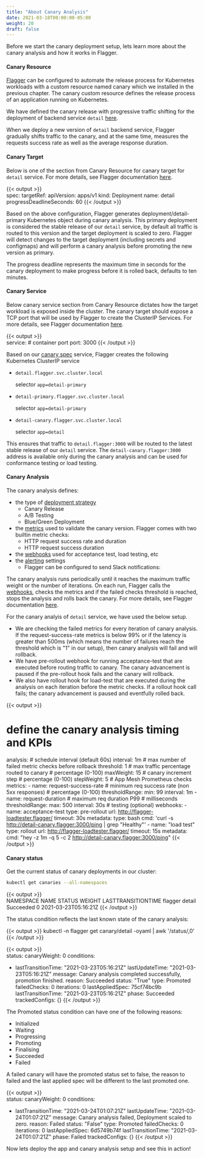 ```yaml
---
title: "About Canary Analysis"
date: 2021-03-18T00:00:00-05:00
weight: 20
draft: false
---
```


Before we start the canary deployment setup, lets learn more about the canary analysis and how it works in Flagger.

#### Canary Resource

[Flagger](https://docs.flagger.app/) can be configured to automate the release process for Kubernetes workloads with a custom resource named canary which we installed in the previous chapter. 
The canary custom resource defines the release process of an application running on Kubernetes. 

We have defined the canary release with progressive traffic shifting for the deployment of backend service `detail` [here](https://github.com/aws-containers/eks-microservice-demo/blob/main/deployment/flagger-canary.yaml).

When we deploy a new version of `detail` backend service, Flagger gradually shifts traffic to the canary, and at the same time, measures the requests success rate as well as the average response duration.

#### Canary Target

Below is one of the section from Canary Resource for canary target for `detail` service. For more details, see Flagger documentation [here](https://docs.flagger.app/usage/how-it-works#canary-target).

{{< output >}}  
spec:
  targetRef:
    apiVersion: apps/v1
    kind: Deployment
    name: detail
  progressDeadlineSeconds: 60
{{< /output >}}

Based on the above configuration, Flagger generates deployment/detail-primary Kubernetes object during canary analysis. This primary deployment is considered the stable release of our `detail` service, by default all traffic is routed to this version and the target deployment is scaled to zero. Flagger will detect changes to the target deployment (including secrets and configmaps) and will perform a canary analysis before promoting the new version as primary.

The progress deadline represents the maximum time in seconds for the canary deployment to make progress before it is rolled back, defaults to ten minutes.

#### Canary Service

Below canary service section from Canary Resource dictates how the target workload is exposed inside the cluster. The canary target should expose a TCP port that will be used by Flagger to create the ClusterIP Services. For more details, see Flagger documentation [here](https://docs.flagger.app/usage/how-it-works#canary-service).

{{< output >}}  
  service:
    # container port
    port: 3000
{{< /output >}}

Based on our [canary spec](https://github.com/aws-containers/eks-microservice-demo/blob/main/deployment/flagger-canary.yaml) service, Flagger creates the following Kubernetes ClusterIP service
* `detail.flagger.svc.cluster.local`
  
  selector `app=detail-primary`
* `detail-primary.flagger.svc.cluster.local`

  selector `app=detail-primary`
* `detail-canary.flagger.svc.cluster.local`

  selector `app=detail`

This ensures that traffic to `detail.flagger:3000` will be routed to the latest stable release of our `detail` service. The `detail-canary.flagger:3000` address is available only during the canary analysis and can be used for conformance testing or load testing.


#### Canary Analysis

The canary analysis defines:
* the type of [deployment strategy](https://docs.flagger.app/usage/deployment-strategies) 
  * Canary Release
  * A/B Testing
  * Blue/Green Deployment
* the [metrics](https://docs.flagger.app/usage/metrics) used to validate the canary version. Flagger comes with two builtin metric checks: 
  * HTTP request success rate and duration
  * HTTP request success duration
* the [webhooks](https://docs.flagger.app/usage/webhooks) used for acceptance test, load testing, etc
* the [alerting](https://docs.flagger.app/usage/alerting) settings
  * Flagger can be configured to send Slack notifications:

The canary analysis runs periodically until it reaches the maximum traffic weight or the number of iterations. On each run, Flagger calls the [webhooks](https://docs.flagger.app/usage/webhooks), checks the metrics and if the failed checks threshold is reached, stops the analysis and rolls back the canary. For more details, see Flagger documentation [here](https://docs.flagger.app/usage/how-it-works#canary-analysis).

For the canary analyis of `detail` service, we have used the below setup. 
* We are checking the failed metrics for every iteration of canary analysis. If the request-success-rate metrics is below 99% or if the latency is greater than 500ms (which means the number of failures reach the threshold which is "1" in our setup), then canary analysis will fail and will rollback.
* We have pre-rollout webhook for running acceptance-test that are executed before routing traffic to canary. The canary advancement is paused if the pre-rollout hook fails and the canary will rollback.
* We also have rollout hook for load-test that are executed during the analysis on each iteration before the metric checks. If a rollout hook call fails; the canary advancement is paused and eventfully rolled back.


{{< output >}}  
  # define the canary analysis timing and KPIs
  analysis:
    # schedule interval (default 60s)
    interval: 1m
    # max number of failed metric checks before rollback
    threshold: 1
    # max traffic percentage routed to canary
    # percentage (0-100)
    maxWeight: 15
    # canary increment step
    # percentage (0-100)
    stepWeight: 5
    # App Mesh Prometheus checks
    metrics:
      - name: request-success-rate
        # minimum req success rate (non 5xx responses)
        # percentage (0-100)
        thresholdRange:
          min: 99
        interval: 1m
      - name: request-duration
        # maximum req duration P99
        # milliseconds
        thresholdRange:
          max: 500
        interval: 30s
    # testing (optional)
    webhooks:
      - name: acceptance-test
        type: pre-rollout
        url: http://flagger-loadtester.flagger/
        timeout: 30s
        metadata:
          type: bash
          cmd: 'curl -s http://detail-canary.flagger:3000/ping | grep "Healthy"'
      - name: "load test"
        type: rollout
        url: http://flagger-loadtester.flagger/
        timeout: 15s
        metadata:
          cmd: "hey -z 1m -q 5 -c 2 http://detail-canary.flagger:3000/ping"
{{< /output >}}

#### Canary status

Get the current status of canary deployments in our cluster:

```bash
kubectl get canaries --all-namespaces
```
{{< output >}}  
NAMESPACE   NAME     STATUS      WEIGHT   LASTTRANSITIONTIME
flagger     detail   Succeeded   0        2021-03-23T05:16:21Z
{{< /output >}}

The status condition reflects the last known state of the canary analysis:

{{< output >}} 
kubectl -n flagger get canary/detail -oyaml | awk '/status/,0'
{{< /output >}}

{{< output >}}  
status:
  canaryWeight: 0
  conditions:
  - lastTransitionTime: "2021-03-23T05:16:21Z"
    lastUpdateTime: "2021-03-23T05:16:21Z"
    message: Canary analysis completed successfully, promotion finished.
    reason: Succeeded
    status: "True"
    type: Promoted
  failedChecks: 0
  iterations: 0
  lastAppliedSpec: 75cf74bc9b
  lastTransitionTime: "2021-03-23T05:16:21Z"
  phase: Succeeded
  trackedConfigs: {}
{{< /output >}}

The Promoted status condition can have one of the following reasons: 
* Initialized
* Waiting
* Progressing
* Promoting
* Finalising
* Succeeded
* Failed

A failed canary will have the promoted status set to false, the reason to failed and the last applied spec will be different to the last promoted one.

{{< output >}}  
status:
  canaryWeight: 0
  conditions:
  - lastTransitionTime: "2021-03-24T01:07:21Z"
    lastUpdateTime: "2021-03-24T01:07:21Z"
    message: Canary analysis failed, Deployment scaled to zero.
    reason: Failed
    status: "False"
    type: Promoted
  failedChecks: 0
  iterations: 0
  lastAppliedSpec: 6d5749b74f
  lastTransitionTime: "2021-03-24T01:07:21Z"
  phase: Failed
  trackedConfigs: {}
{{< /output >}}

Now lets deploy the app and canary analysis setup and see this in action!
